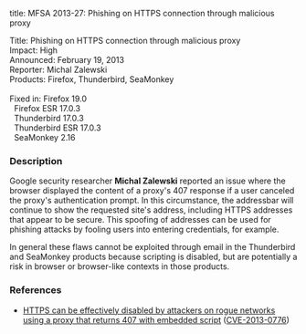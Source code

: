 title: MFSA 2013-27: Phishing on HTTPS connection through malicious proxy

<p>
<span class="label">Title:</span>      Phishing on HTTPS connection through
malicious proxy<br/>
<span class="label">Impact:</span>     High<br/>
<span class="label">Announced:</span>  February 19, 2013<br/>
<span class="label">Reporter:</span>   Michal Zalewski<br/>
<span class="label">Products:</span>   Firefox, Thunderbird, SeaMonkey<br/>
<br/>
<span class="label">Fixed in:</span>   Firefox 19.0<br/>
<span class="label">&#160;</span>      Firefox ESR 17.0.3<br/>
<span class="label">&#160;</span>      Thunderbird 17.0.3<br/>
<span class="label">&#160;</span>      Thunderbird ESR 17.0.3<br/>
<span class="label">&#160;</span>      SeaMonkey 2.16<br/>
</p>


<h3>Description</h3>

<p>Google security researcher <strong>Michal Zalewski</strong> reported an issue
where the browser displayed the content of a proxy's 407 response if a user
canceled the proxy's authentication prompt. In this circumstance, the addressbar
will continue to show the requested site's address, including HTTPS addresses
that appear to be secure. This spoofing of addresses can be used for phishing
attacks by fooling users into entering credentials, for example.
</p>

<p class="note">In general these flaws cannot be exploited through email in the
Thunderbird and SeaMonkey products because scripting is disabled, but are
potentially a risk in browser or browser-like contexts in those products.</p>


<h3>References</h3>

<ul>
  <li><a href="https://bugzilla.mozilla.org/show_bug.cgi?id=796475">
      HTTPS can be effectively disabled by attackers on rogue networks using a
proxy that returns 407 with embedded script</a> (<a href="http://cve.mitre.org/cgi-bin/cvename.cgi?name=CVE-2013-0776" class="ex-ref">CVE-2013-0776</a>)</li>
</ul>



